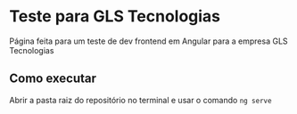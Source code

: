 # Teste para GLS Tecnologias
 Página feita para um teste de dev frontend em Angular para a empresa GLS Tecnologias

## Como executar
 Abrir a pasta raiz do repositório no terminal e usar o comando `ng serve` 
